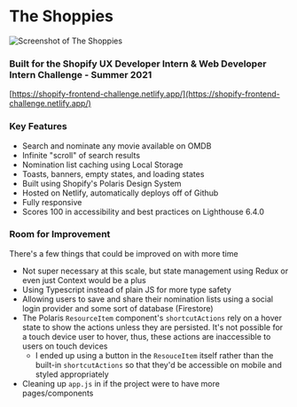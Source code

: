 
# The Shoppies
![Screenshot of The Shoppies](https://i.imgur.com/F41c4uS.png)
### Built for the Shopify UX Developer Intern & Web Developer Intern Challenge - Summer 2021

[https://shopify-frontend-challenge.netlify.app/](https://shopify-frontend-challenge.netlify.app/)

### Key Features
 - Search and nominate any movie available on OMDB 
 - Infinite "scroll" of search results
 - Nomination list caching using Local Storage
 - Toasts, banners, empty states, and loading states
 - Built using Shopify's Polaris Design System
 - Hosted on Netlify, automatically deploys off of Github
 - Fully responsive
 - Scores 100 in accessibility and best practices on Lighthouse 6.4.0

### Room for Improvement
There's a few things that could be improved on with more time
 - Not super necessary at this scale, but state management using Redux or even just Context would be a plus
 - Using Typescript instead of plain JS for more type safety
 - Allowing users to save and share their nomination lists using a social login provider and some sort of database (Firestore)
 - The Polaris `ResourceItem` component's `shortcutActions` rely on a hover state to show the actions unless they are persisted. It's not possible for a touch device user to hover, thus, these actions are inaccessible to users on touch devices
	 - I ended up using a button in the `ResouceItem` itself rather than the built-in `shortcutActions` so that they'd be accessible on mobile and styled appropriately 
 - Cleaning up `app.js` in if the project were to have more pages/components
